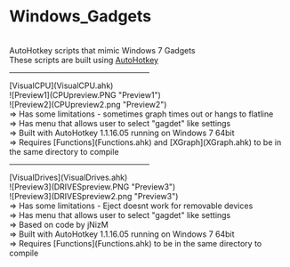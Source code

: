 Windows_Gadgets
=======
<br>AutoHotkey scripts that mimic Windows 7 Gadgets<br>
These scripts are built using [AutoHotkey](http://ahkscript.org/)

<hr width=50%>
[VisualCPU](VisualCPU.ahk)<br>
![Preview1](CPUpreview.PNG "Preview1")<br>![Preview2](CPUpreview2.png "Preview2")<br>
=> Has some limitations - sometimes graph times out or hangs to flatline<br>
=> Has menu that allows user to select "gagdet" like settings<br>
=> Built with AutoHotkey 1.1.16.05 running on Windows 7 64bit<br>
=> Requires [Functions](Functions.ahk) and [XGraph](XGraph.ahk) to be in the same directory to compile<br>

<hr width=50%>
[VisualDrives](VisualDrives.ahk)<br>
![Preview3](DRIVESpreview.PNG "Preview3")<br>![Preview3](DRIVESpreview2.png "Preview3")<br>
=> Has some limitations - Eject doesnt work for removable devices<br>
=> Has menu that allows user to select "gagdet" like settings<br>
=> Based on code by jNizM<br>
=> Built with AutoHotkey 1.1.16.05 running on Windows 7 64bit<br>
=> Requires [Functions](Functions.ahk) to be in the same directory to compile

